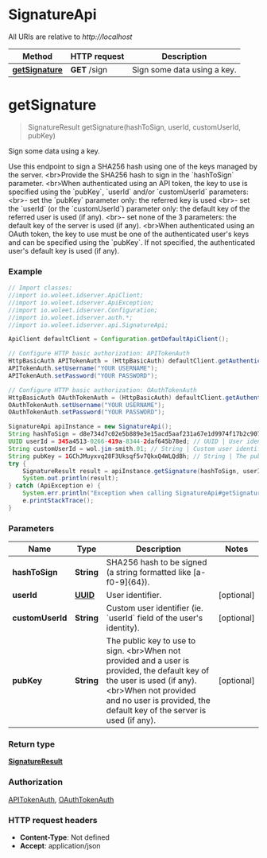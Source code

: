 # SignatureApi

All URIs are relative to *http://localhost*

Method | HTTP request | Description
------------- | ------------- | -------------
[**getSignature**](SignatureApi.md#getSignature) | **GET** /sign | Sign some data using a key.


<a name="getSignature"></a>
# **getSignature**
> SignatureResult getSignature(hashToSign, userId, customUserId, pubKey)

Sign some data using a key.

Use this endpoint to sign a SHA256 hash using one of the keys managed by the server. &lt;br&gt;Provide the SHA256 hash to sign in the &#x60;hashToSign&#x60; parameter. &lt;br&gt;When authenticated using an API token, the key to use is specified using the &#x60;pubKey&#x60;, &#x60;userId&#x60; and/or &#x60;customUserId&#x60; parameters: &lt;br&gt;- set the &#x60;pubKey&#x60; parameter only: the referred key is used &lt;br&gt;- set the &#x60;userId&#x60; (or the &#x60;customUserId&#x60;) parameter only: the default key of the referred user is used (if any). &lt;br&gt;- set none of the 3 parameters: the default key of the server is used (if any). &lt;br&gt;When authenticated using an OAuth token, the key to use must be one of the authenticated user&#39;s keys and can be specified using the &#x60;pubKey&#x60;. If not specified, the authenticated user&#39;s default key is used (if any). 

### Example
```java
// Import classes:
//import io.woleet.idserver.ApiClient;
//import io.woleet.idserver.ApiException;
//import io.woleet.idserver.Configuration;
//import io.woleet.idserver.auth.*;
//import io.woleet.idserver.api.SignatureApi;

ApiClient defaultClient = Configuration.getDefaultApiClient();

// Configure HTTP basic authorization: APITokenAuth
HttpBasicAuth APITokenAuth = (HttpBasicAuth) defaultClient.getAuthentication("APITokenAuth");
APITokenAuth.setUsername("YOUR USERNAME");
APITokenAuth.setPassword("YOUR PASSWORD");

// Configure HTTP basic authorization: OAuthTokenAuth
HttpBasicAuth OAuthTokenAuth = (HttpBasicAuth) defaultClient.getAuthentication("OAuthTokenAuth");
OAuthTokenAuth.setUsername("YOUR USERNAME");
OAuthTokenAuth.setPassword("YOUR PASSWORD");

SignatureApi apiInstance = new SignatureApi();
String hashToSign = d8e734d7c02e5b889e3e15acd5aaf231a67e1d9974f17b2c907148c4f4a7f975; // String | SHA256 hash to be signed (a string formatted like [a-f0-9]{64}).
UUID userId = 345a4513-0266-419a-8344-2daf645b78ed; // UUID | User identifier.
String customUserId = wol.jim-smith.01; // String | Custom user identifier (ie. `userId` field of the user's identity).
String pubKey = 1GChJMuyxvq28F3Uksqf5v7QkxQ4WLQdBh; // String | The public key to use to sign. <br>When not provided and a user is provided, the default key of the user is used (if any). <br>When not provided and no user is provided, the default key of the server is used (if any). 
try {
    SignatureResult result = apiInstance.getSignature(hashToSign, userId, customUserId, pubKey);
    System.out.println(result);
} catch (ApiException e) {
    System.err.println("Exception when calling SignatureApi#getSignature");
    e.printStackTrace();
}
```

### Parameters

Name | Type | Description  | Notes
------------- | ------------- | ------------- | -------------
 **hashToSign** | **String**| SHA256 hash to be signed (a string formatted like [a-f0-9]{64}). |
 **userId** | [**UUID**](.md)| User identifier. | [optional]
 **customUserId** | **String**| Custom user identifier (ie. &#x60;userId&#x60; field of the user&#39;s identity). | [optional]
 **pubKey** | **String**| The public key to use to sign. &lt;br&gt;When not provided and a user is provided, the default key of the user is used (if any). &lt;br&gt;When not provided and no user is provided, the default key of the server is used (if any).  | [optional]

### Return type

[**SignatureResult**](SignatureResult.md)

### Authorization

[APITokenAuth](../README.md#APITokenAuth), [OAuthTokenAuth](../README.md#OAuthTokenAuth)

### HTTP request headers

 - **Content-Type**: Not defined
 - **Accept**: application/json

